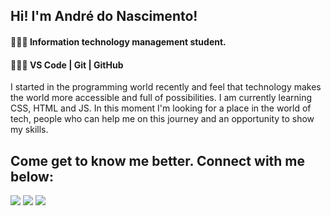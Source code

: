 ## Hi! I'm André do Nascimento!

#### 👨🏽‍🎓 Information technology management student.
#### 👨🏽‍💻 VS Code | Git | GitHub


I started in the programming world recently and  feel that technology makes the world more accessible and full of possibilities.
I am currently learning CSS, HTML and JS. In this moment I'm looking for a place in the world of tech, people who can help me on this journey and an opportunity to show my skills.

## Come get to know me better. Connect with me below:

<a href="mailto:nascimentoandredd@gmail.com" target="_blank"><img src="https://img.shields.io/badge/Gmail-D14836?style=for-the-badge&logo=gmail&logoColor=white"></a>
<a href="https://www.instagram.com/nascimentoandree/" target="_blank"><img src="https://img.shields.io/badge/Instagram-E4405F?style=for-the-badge&logo=instagram&logoColor=white"></a>
<a href="https://www.linkedin.com/in/andré-do-nascimento/" target="_blank"><img src="https://img.shields.io/badge/LinkedIn-0077B5?style=for-the-badge&logo=linkedin&logoColor=white"></a>




